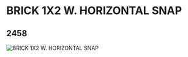 # BRICK 1X2 W. HORIZONTAL SNAP
## 2458
![BRICK 1X2 W. HORIZONTAL SNAP](https://lc-www-live-s.legocdn.com/media/bricks/5/2/245821.jpg)